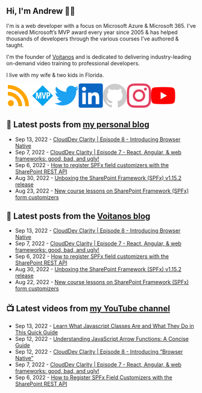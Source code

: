 ## Hi, I'm Andrew 👋🏼

I'm is a web developer with a focus on Microsoft Azure & Microsoft 365. I've received Microsoft’s MVP award every year since 2005 & has helped thousands of developers through the various courses I've authored & taught.

I'm the founder of [Voitanos](https://www.voitanos.io) and is dedicated to delivering industry-leading on-demand video training to professional developers.

I live with my wife & two kids in Florida.

[![](./images/rss.svg)](https://www.andrewconnell.com)[![](./images/mvp.svg)](https://mvp.microsoft.com/en-us/PublicProfile/21083?fullName=Andrew%20Connell)[![](./images/twitter.svg)](https://www.twitter.com/andrewconnell)[![](./images/linkedin.svg)](https://www.linkedin.com/in/andrewconnell)[![](./images/github.svg)](https://www.github.com/andrewconnell)[![](./images/instagram.svg)](https://www.instagram.com/andrewconnell1)[![](./images/youtube.svg)](https://www.youtube.com/voitanosio)

## 📘 Latest posts from [my personal blog](https://www.andrewconnell.com)
<!-- MYBLOG-POST-LIST:START -->
- Sep 13, 2022 - [CloudDev Clarity | Episode 8 - Introducing Browser Native](https://www.andrewconnell.com/blog/clouddev-clarity-episode-008-introducing-browser-native/)
- Sep 7, 2022 - [CloudDev Clarity | Episode 7 - React, Angular, &amp; web frameworks: good, bad, and ugly!](https://www.andrewconnell.com/blog/clouddev-clarity-episode-007-react-angular-web-frameworks/)
- Sep 6, 2022 - [How to register SPFx field customizers with the SharePoint REST API](https://www.andrewconnell.com/blog/sharepoint-framework-register-field-customizers-rest-api/)
- Aug 30, 2022 - [Unboxing the SharePoint Framework &lpar;SPFx&rpar; v1.15.2 release](https://www.andrewconnell.com/blog/sharepoint-framework-v1-15-2-whats-in-latest-update-of-spfx/)
- Aug 23, 2022 - [New course lessons on SharePoint Framework &lpar;SPFx&rpar; form customizers](https://www.andrewconnell.com/blog/mastering-sharepoint-framework-new-course-lessons-list-form-customizer-extensions/)<!-- MYBLOG-POST-LIST:END -->

## 📙 Latest posts from the [Voitanos blog](https://www.voitanos.io/blog)
<!-- VOITANOSBLOG-POST-LIST:START -->
- Sep 13, 2022 - [CloudDev Clarity | Episode 8 - Introducing Browser Native](https://www.voitanos.io/blog/clouddev-clarity-episode-008-introducing-browser-native/)
- Sep 7, 2022 - [CloudDev Clarity | Episode 7 - React, Angular, &amp; web frameworks: good, bad, and ugly!](https://www.voitanos.io/blog/clouddev-clarity-episode-007-react-angular-web-frameworks/)
- Sep 6, 2022 - [How to register SPFx field customizers with the SharePoint REST API](https://www.voitanos.io/blog/sharepoint-framework-register-field-customizers-rest-api/)
- Aug 30, 2022 - [Unboxing the SharePoint Framework &lpar;SPFx&rpar; v1.15.2 release](https://www.voitanos.io/blog/sharepoint-framework-v1-15-2-whats-in-latest-update-of-spfx/)
- Aug 22, 2022 - [New course lessons on SharePoint Framework &lpar;SPFx&rpar; form customizers](https://www.voitanos.io/blog/mastering-sharepoint-framework-new-course-lessons-list-form-customizer-extensions/)<!-- VOITANOSBLOG-POST-LIST:END -->

## 📺 Latest videos from [my YouTube channel](https://www.youtube.com/voitanosio)
<!-- VOITANOSYOUTUBE-POST-LIST:START -->
- Sep 13, 2022 - [Learn What Javascript Classes Are and What They Do in This Quick Guide](https://www.youtube.com/watch?v=X8LB0EYGrwo)
- Sep 12, 2022 - [Understanding JavaScript Arrow Functions: A Concise Guide](https://www.youtube.com/watch?v=IJ2K0MaZP0M)
- Sep 12, 2022 - [CloudDev Clarity | Episode 8 - Introducing “Browser Native”](https://www.youtube.com/watch?v=PJOI6GachA4)
- Sep 7, 2022 - [CloudDev Clarity | Episode 7 - React, Angular, &amp; web frameworks: good, bad, and ugly!](https://www.youtube.com/watch?v=sHMwAqFRT-I)
- Sep 6, 2022 - [How to Register SPFx Field Customizers with the SharePoint REST API](https://www.youtube.com/watch?v=jUW7xkPFjbA)<!-- VOITANOSYOUTUBE-POST-LIST:END -->
